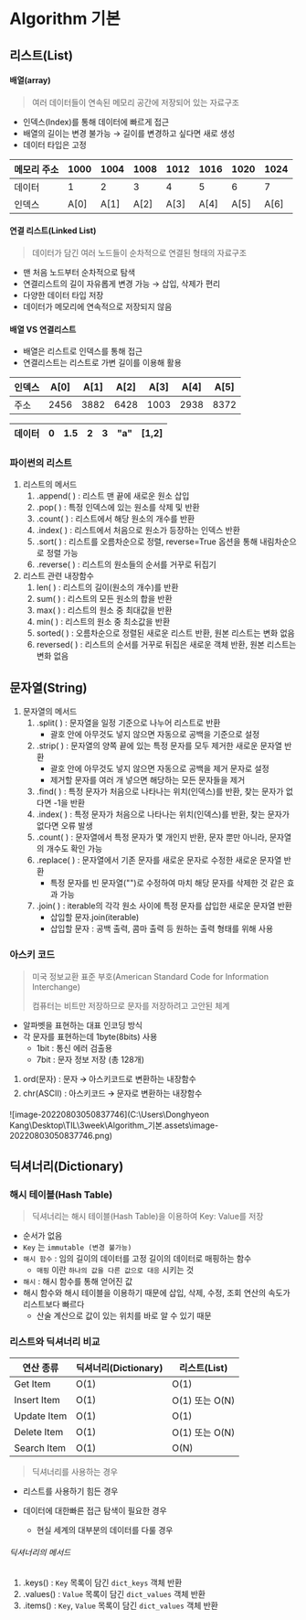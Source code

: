 <h1> Algorithm 기본</h1>

<h2>
    리스트(List)
</h2>

<h4>
    배열(array)
</h4>

> 여러 데이터들이 연속된 메모리 공간에 저장되어 있는 자료구조

* 인덱스(Index)를 통해 데이터에 빠르게 접근
* 배열의 길이는 변경 불가능 → 길이를 변경하고 싶다면 새로 생성
* 데이터 타입은 고정

| 메모리 주소 | 1000 | 1004 | 1008 | 1012 | 1016 | 1020 | 1024 |
| ----------- | ---- | ---- | ---- | ---- | ---- | ---- | ---- |
| 데이터      | 1    | 2    | 3    | 4    | 5    | 6    | 7    |
| 인덱스      | A[0] | A[1] | A[2] | A[3] | A[4] | A[5] | A[6] |

<h4>
    연결 리스트(Linked List)
</h4>


> 데이터가 담긴 여러 노드들이 순차적으로 연결된 형태의 자료구조

* 맨 처음 노드부터 순차적으로 탐색
* 연결리스트의 길이 자유롭게 변경 가능 → 삽입, 삭제가 편리
* 다양한 데이터 타입 저장
* 데이터가 메모리에 연속적으로 저장되지 않음

<h4>
    배열 VS 연결리스트
</h4>

* 배열은 리스트로 인덱스를 통해 접근
* 연결리스트는 리스트로 가변 길이를 이용해 활용

| 인덱스 | A[0] | A[1] | A[2] | A[3] | A[4] | A[5] |
| ------ | ---- | ---- | ---- | ---- | ---- | ---- |
| 주소   | 2456 | 3882 | 6428 | 1003 | 2938 | 8372 |

| 데이터 | 0    | 1.5  | 2    | 3    | "a"  | [1,2] |
| ------ | ---- | ---- | ---- | ---- | ---- | ----- |

<h3>
    파이썬의 리스트
</h3>

1. 리스트의 메서드
   1. .append( ) : 리스트 맨 끝에 새로운 원소 삽입
   2. .pop( )        : 특정 인덱스에 있는 원소를 삭제 및 반환
   3. .count( )     : 리스트에서 해당 원소의 개수를 반환
   4. .index( )      : 리스트에서 처음으로 원소가 등장하는 인덱스 반환
   5. .sort( )         : 리스트를 오름차순으로 정렬, reverse=True 옵션을 통해 내림차순으로 정렬 가능
   6. .reverse( )   : 리스트의 원소들의 순서를 거꾸로 뒤집기
2. 리스트 관련 내장함수
   1. len( )            : 리스트의 길이(원소의 개수)를 반환
   2. sum( )          : 리스트의 모든 원소의 합을 반환
   3. max( )          : 리스트의 원소 중 최대값을 반환
   4. min( )           : 리스트의 원소 중 최소값을 반환
   5. sorted( )      : 오름차순으로 정렬된 새로운 리스트 반환, 원본 리스트는 변화 없음
   6. reversed( )  : 리스트의 순서를 거꾸로 뒤집은 새로운 객체 반환, 원본 리스트는 변화 없음

<h2>
    문자열(String)
</h2>

1. 문자열의 메서드
   1. .split( )         : 문자열을 일정 기준으로 나누어 리스트로 반환
      * 괄호 안에 아무것도 넣지 않으면 자동으로 공백을 기준으로 설정
   2. .strip( )         : 문자열의 양쪽 끝에 있는 특정 문자를 모두 제거한 새로운 문자열 반환
      * 괄호 안에 아무것도 넣지 않으면 자동으로 공백을 제거 문자로 설정
      * 제거할 문자를 여러 개 넣으면 해당하는 모든 문자들을 제거
   3. .find( )          : 특정 문자가 처음으로 나타나는 위치(인덱스)를 반환,  찾는 문자가 없다면 -1을 반환
   4. .index( )       : 특정 문자가 처음으로 나타나는 위치(인덱스)를 반환, 찾는 문자가 없다면 오류 발생
   5. .count( )       : 문자열에서 특정 문자가 몇 개인지 반환, 문자 뿐만 아니라, 문자열의 개수도 확인 가능
   6. .replace( )    : 문자열에서 기존 문자를 새로운 문자로 수정한 새로운 문자열 반환
      * 특정 문자를 빈 문자열("")로 수정하여 마치 해당 문자를 삭제한 것 같은 효과 가능
   7. .join( )           : iterable의 각각 원소 사이에 특정 문자를 삽입한 새로운 문자열 반환
      * 삽입할 문자.join(iterable)
      * 삽입할 문자 : 공백 출력, 콤마 출력 등 원하는 출력 형태를 위해 사용

<h3>
    아스키 코드
</h3>

> 미국 정보교환 표준 부호(American Standard Code for Information Interchange)
>
> 컴퓨터는 비트만 저장하므로 문자를 저장하려고 고안된 체계

* 알파벳을 표현하는 대표 인코딩 방식
* 각 문자를 표현하는데 1byte(8bits) 사용
  * 1bit : 통신 에러 검출용
  * 7bit : 문자 정보 저장 (총 128개)

1. ord(문자)  : 문자 🡪 아스키코드로 변환하는 내장함수
2. chr(ASCII) : 아스키코드 🡪 문자로 변환하는 내장함수

![image-20220803050837746](C:\Users\Donghyeon Kang\Desktop\TIL\3week\Algorithm_기본.assets\image-20220803050837746.png)

<h2>
    딕셔너리(Dictionary)
</h2>

<h3>
    해시 테이블(Hash Table)
</h3>

> 딕셔너리는 해시 테이블(Hash Table)을 이용하여 Key: Value를 저장

- 순서가 없음
- `Key` 는 `immutable (변경 불가능)`
- `해시 함수` : 임의 길이의 데이터를 고정 길이의 데이터로 매핑하는 함수
  - `매핑` 이란 `하나의 값을 다른 값으로 대응` 시키는 것
- `해시` : 해시 함수를 통해 얻어진 값
- 해시 함수와 해시 테이블을 이용하기 때문에 삽입, 삭제, 수정, 조회 연산의 속도가 리스트보다 빠르다
  - 산술 계산으로 값이 있는 위치를 바로 알 수 있기 때문

<h3>
    리스트와 딕셔너리 비교
</h3>

| 연산 종류   | 딕셔너리(Dictionary) | 리스트(List)   |
| ----------- | -------------------- | -------------- |
| Get Item    | O(1)                 | O(1)           |
| Insert Item | O(1)                 | O(1) 또는 O(N) |
| Update Item | O(1)                 | O(1)           |
| Delete Item | O(1)                 | O(1) 또는 O(N) |
| Search Item | O(1)                 | O(N)           |

> 딕셔너리를 사용하는 경우

- 리스트를 사용하기 힘든 경우

- 데이터에 대한빠른 접근 탐색이 필요한 경우

  - 현실 세계의 대부분의 데이터를 다룰 경우

<h6>
    딕셔너리의 메서드
</h6>

1. .keys()     : `Key` 목록이 담긴 `dict_keys` 객체 반환
2. .values()  : `Value` 목록이 담긴 `dict_values` 객체 반환
3. .items()    : `Key`, `Value` 목록이 담긴 `dict_values` 객체 반환



